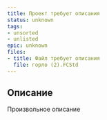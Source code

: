 ```yaml
---
title: Проект требует описания
status: unknown
tags:
- unsorted
- unlisted
epic: unknown
files:
- title: Файл требует описания
  file: горло (2).FCStd
---
```



## Описание

Произвольное описание